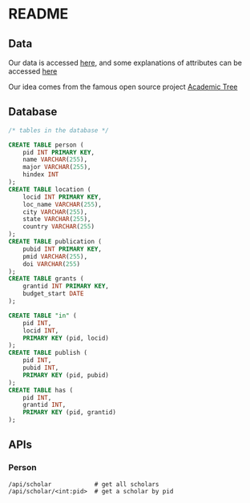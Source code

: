 # README

## Data

Our data is accessed [here](https://zenodo.org/records/10717537), and some explanations of attributes can be accessed [here](https://academictree.org/export.php)

Our idea comes from the famous open source project [Academic Tree](https://academictree.org/)

## Database

```sql
/* tables in the database */

CREATE TABLE person (
    pid INT PRIMARY KEY,
    name VARCHAR(255),
    major VARCHAR(255),
    hindex INT
);
CREATE TABLE location (
    locid INT PRIMARY KEY,
    loc_name VARCHAR(255),
    city VARCHAR(255),
    state VARCHAR(255),
    country VARCHAR(255)
);
CREATE TABLE publication (
    pubid INT PRIMARY KEY,
    pmid VARCHAR(255),
    doi VARCHAR(255)
);
CREATE TABLE grants (
    grantid INT PRIMARY KEY,
    budget_start DATE
);

CREATE TABLE "in" (
    pid INT,
    locid INT,
    PRIMARY KEY (pid, locid)
);
CREATE TABLE publish (
    pid INT,
    pubid INT,
    PRIMARY KEY (pid, pubid)
);
CREATE TABLE has (
    pid INT,
    grantid INT,
    PRIMARY KEY (pid, grantid)
);
```

## APIs

### Person

```shell
/api/scholar            # get all scholars
/api/scholar/<int:pid>  # get a scholar by pid
```
